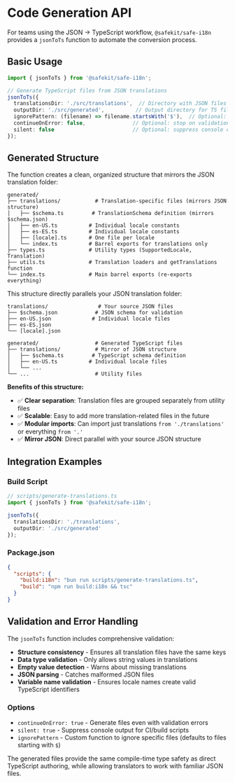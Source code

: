 # Code Generation API

For teams using the JSON → TypeScript workflow, `@safekit/safe-i18n` provides a `jsonToTs` function to automate the conversion process.

## Basic Usage

```typescript
import { jsonToTs } from '@safekit/safe-i18n';

// Generate TypeScript files from JSON translations
jsonToTs({
  translationsDir: './src/translations',  // Directory with JSON files
  outputDir: './src/generated',          // Output directory for TS files
  ignorePattern: (filename) => filename.startsWith('$'),  // Optional: ignore files (default: '$*')
  continueOnError: false,               // Optional: stop on validation errors (default: false)
  silent: false                         // Optional: suppress console output (default: false)
});
```

## Generated Structure

The function creates a clean, organized structure that mirrors the JSON translation folder:

```
generated/
├── translations/           # Translation-specific files (mirrors JSON structure)
│   ├── $schema.ts         # TranslationSchema definition (mirrors $schema.json)
│   ├── en-US.ts          # Individual locale constants
│   ├── es-ES.ts          # Individual locale constants
│   ├── [locale].ts       # One file per locale
│   └── index.ts          # Barrel exports for translations only
├── types.ts              # Utility types (SupportedLocale, Translation)
├── utils.ts              # Translation loaders and getTranslations function
└── index.ts              # Main barrel exports (re-exports everything)
```

This structure directly parallels your JSON translation folder:

```
translations/                # Your source JSON files
├── $schema.json            # JSON schema for validation
├── en-US.json             # Individual locale files
├── es-ES.json
└── [locale].json

generated/                  # Generated TypeScript files
├── translations/           # Mirror of JSON structure
│   ├── $schema.ts         # TypeScript schema definition
│   ├── en-US.ts          # Individual locale files
│   └── ...
└── ...                     # Utility files
```

**Benefits of this structure:**
- ✅ **Clear separation**: Translation files are grouped separately from utility files
- ✅ **Scalable**: Easy to add more translation-related files in the future  
- ✅ **Modular imports**: Can import just translations `from './translations'` or everything `from '.'`
- ✅ **Mirror JSON**: Direct parallel with your source JSON structure

## Integration Examples

### Build Script

```typescript
// scripts/generate-translations.ts
import { jsonToTs } from '@safekit/safe-i18n';

jsonToTs({
  translationsDir: './translations',
  outputDir: './src/generated'
});
```

### Package.json

```json
{
  "scripts": {
    "build:i18n": "bun run scripts/generate-translations.ts",
    "build": "npm run build:i18n && tsc"
  }
}
```

## Validation and Error Handling

The `jsonToTs` function includes comprehensive validation:

- **Structure consistency** - Ensures all translation files have the same keys
- **Data type validation** - Only allows string values in translations
- **Empty value detection** - Warns about missing translations
- **JSON parsing** - Catches malformed JSON files
- **Variable name validation** - Ensures locale names create valid TypeScript identifiers

### Options

- `continueOnError: true` - Generate files even with validation errors
- `silent: true` - Suppress console output for CI/build scripts
- `ignorePattern` - Custom function to ignore specific files (defaults to files starting with `$`)

The generated files provide the same compile-time type safety as direct TypeScript authoring, while allowing translators to work with familiar JSON files.